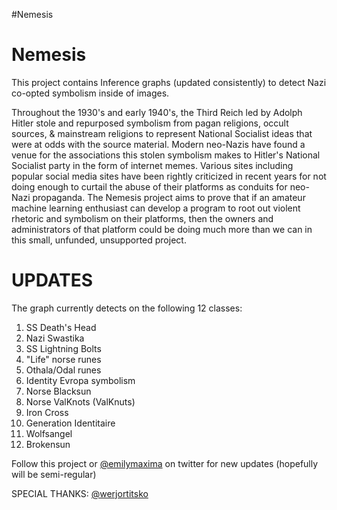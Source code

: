 #Nemesis
# Nemesis
This project contains Inference graphs (updated consistently) to detect Nazi
co-opted symbolism inside of images.

Throughout the 1930's and early 1940's, the Third Reich led by Adolph Hitler stole and repurposed symbolism from pagan religions, occult sources, & mainstream religions to represent National Socialist ideas that were at odds with the source material.
Modern neo-Nazis have found a venue for the associations this stolen symbolism makes to Hitler's National Socialist party in the form of internet memes. Various sites including popular social media sites have been rightly criticized in recent years for not doing enough to curtail the abuse of their platforms as conduits for neo-Nazi propaganda. The Nemesis project aims to prove that if an amateur machine learning enthusiast can develop a program to root out violent rhetoric and symbolism on their platforms, then the owners and administrators of that platform could be doing much more than we can in this small, unfunded, unsupported project.

# UPDATES
The graph currently detects on the following 12 classes:
1) SS Death's Head
2) Nazi Swastika
3) SS Lightning Bolts
4) "Life" norse runes
5) Othala/Odal runes
6) Identity Evropa symbolism
7) Norse Blacksun
8) Norse ValKnots (ValKnuts)
9) Iron Cross
10) Generation Identitaire
11) Wolfsangel
12) Brokensun

Follow this project or [@emilymaxima](https://twitter.com/emilymaxima) on twitter for new updates (hopefully will be semi-regular)

SPECIAL THANKS:
[@werjortitsko](https://twitter.com/WerjorTitsko)
